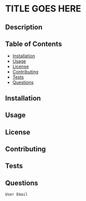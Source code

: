 # TITLE GOES HERE

## Description
<!-- DESCRIPTION GOES HERE -->

<!-- license badge -->


## Table of Contents
* [Installation](#Installation)
* [Usage](#Usage)
* [License](#License)
* [Contributing](#Contributing)
* [Tests](#Tests)
* [Questions](#Questions)


## Installation


## Usage

## License 

## Contributing 

## Tests 

## Questions

```bash
User Email
```